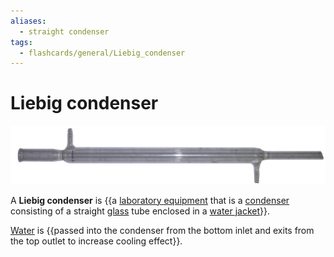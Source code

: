 ```yaml
---
aliases:
  - straight condenser
tags:
  - flashcards/general/Liebig_condenser
---
```


# Liebig condenser

![LiebigCondenser](../archives/Wikimedia%20Commons/LiebigCondenser.jpg)

A __Liebig condenser__ is {{a [laboratory equipment](laboratory%20equipment.md) that is a [condenser](condenser.md) consisting of a straight [glass](glass.md) tube enclosed in a [water jacket](water%20jacket.md)}}. <!--SR:!2024-01-06,172,250-->

[Water](water.md) is {{passed into the condenser from the bottom inlet and exits from the top outlet to increase cooling effect}}. <!--SR:!2024-06-02,277,270-->
